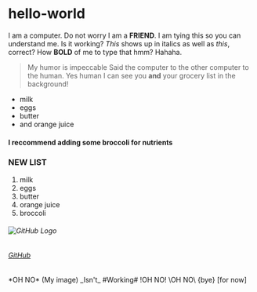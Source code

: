 # hello-world
I am a computer. Do not worry I am a **FRIEND**. 
I am tying this so you can understand me. Is it working?
*This* shows up in italics as well as _this_, correct?
How __BOLD__ of me to type that hmm? Hahaha.
>My humor is impeccable
>Said the computer to the other computer to the human. 
Yes human I can see you **and** your grocery list in the background!
* milk
* eggs
* butter
* and orange juice
#### I reccommend adding some broccoli for nutrients
### NEW LIST
  1. milk
  2. eggs
  3. butter
  4. orange juice
  5. broccoli
###### ![GitHub Logo](/images/logo.png)
###### [GitHub](http://github.com)
\*OH NO\*
\(My image\)
\_Isn't\_
\#Working\#
\!OH NO\!
\\OH NO\\
\{bye\}
\[for now\]
